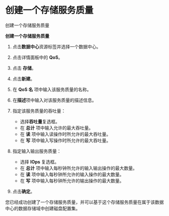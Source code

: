 # 创建一个存储服务质量

创建一个存储服务质量

**创建一个存储服务质量**

1. 点击**数据中心**资源标签并选择一个数据中心。

2. 点击详情面板中的 **QoS**。

3. 点击 **存储**。

4. 点击**新建**。

5. 在 **QoS 名** 项中输入该服务质量的名称。

6. 在**描述**项中输入对该服务质量的描述信息。

7. 指定该服务质量的吞吐量：
   * 选择**吞吐量**复选框。
   * 在 **总计** 项中输入允许的最大吞吐量。
   * 在 **读** 项中输入读操作时所允许的最大吞吐量。
   * 在 **写** 项中输入写操作时所允许的最大吞吐量。

8. 指定输入输出服务质量：
   * 选择 **IOps** 复选框。
   * 在 **总计** 项中输入每秒钟所允许的输入输出操作的最大数量。
   * 在 **读** 项中输入每秒钟所允许的输入操作的最大数量。
   * 在 **写** 项中输入每秒钟所允许的输出操作的最大数量。

9. 点击**确定**。

您已经成功创建了一个存储服务质量，并可以基于这个存储服务质量在属于该数据中心的数据存储域中创建磁盘配置集。
